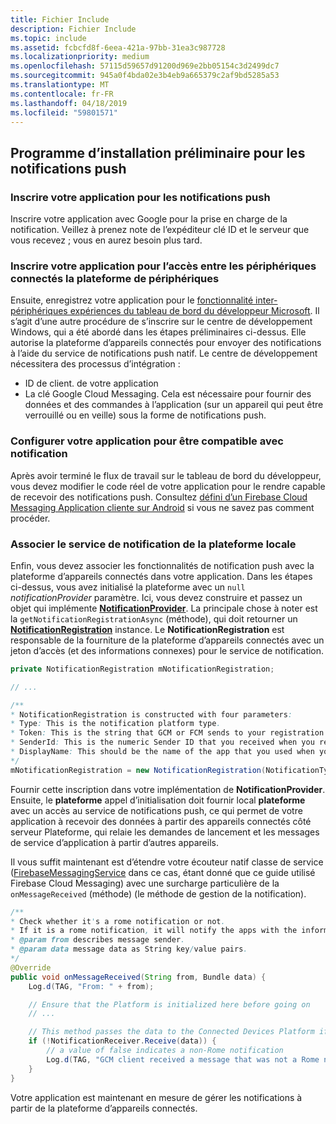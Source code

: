 ```yaml
---
title: Fichier Include
description: Fichier Include
ms.topic: include
ms.assetid: fcbcfd8f-6eea-421a-97bb-31ea3c987728
ms.localizationpriority: medium
ms.openlocfilehash: 57115d59657d91200d969e2bb05154c3d2499dc7
ms.sourcegitcommit: 945a0f4bda02e3b4eb9a665379c2af9bd5285a53
ms.translationtype: MT
ms.contentlocale: fr-FR
ms.lasthandoff: 04/18/2019
ms.locfileid: "59801571"
---
```

## <a name="preliminary-setup-for-push-notifications"></a>Programme d’installation préliminaire pour les notifications push

### <a name="register-your-app-for-push-notifications"></a>Inscrire votre application pour les notifications push

Inscrire votre application avec Google pour la prise en charge de la notification. Veillez à prenez note de l’expéditeur clé ID et le serveur que vous recevez ; vous en aurez besoin plus tard. 

### <a name="register-your-app-for-cross-device-connected-devices-platform-access"></a>Inscrire votre application pour l’accès entre les périphériques connectés la plateforme de périphériques

Ensuite, enregistrez votre application pour le [fonctionnalité inter-périphériques expériences du tableau de bord du développeur Microsoft](https://developer.microsoft.com/dashboard/crossplatform/web). Il s’agit d’une autre procédure de s’inscrire sur le centre de développement Windows, qui a été abordé dans les étapes préliminaires ci-dessus. Elle autorise la plateforme d’appareils connectés pour envoyer des notifications à l’aide du service de notifications push natif. Le centre de développement nécessitera des processus d’intégration :
* ID de client. de votre application
* La clé Google Cloud Messaging. Cela est nécessaire pour fournir des données et des commandes à l’application (sur un appareil qui peut être verrouillé ou en veille) sous la forme de notifications push. 

### <a name="configure-your-app-to-be-notification-compatible"></a>Configurer votre application pour être compatible avec notification

Après avoir terminé le flux de travail sur le tableau de bord du développeur, vous devez modifier le code réel de votre application pour le rendre capable de recevoir des notifications push. Consultez [défini d’un Firebase Cloud Messaging Application cliente sur Android](https://firebase.google.com/docs/cloud-messaging/android/client) si vous ne savez pas comment procéder.

### <a name="associate-the-notification-service-with-the-local-platform"></a>Associer le service de notification de la plateforme locale

Enfin, vous devez associer les fonctionnalités de notification push avec la plateforme d’appareils connectés dans votre application. Dans les étapes ci-dessus, vous avez initialisé la plateforme avec un `null` *notificationProvider* paramètre. Ici, vous devez construire et passez un objet qui implémente  **[NotificationProvider](https://docs.microsoft.com/java/api/com.microsoft.connecteddevices.core._notification_provider)**. La principale chose à noter est la `getNotificationRegistrationAsync` (méthode), qui doit retourner un **[NotificationRegistration](https://docs.microsoft.com/java/api/com.microsoft.connecteddevices.core._notification_registration)** instance. Le **NotificationRegistration** est responsable de la fourniture de la plateforme d’appareils connectés avec un jeton d’accès (et des informations connexes) pour le service de notification.


```Java
private NotificationRegistration mNotificationRegistration;

// ...

/**
* NotificationRegistration is constructed with four parameters:
* Type: This is the notification platform type.
* Token: This is the string that GCM or FCM sends to your registration intent service.
* SenderId: This is the numeric Sender ID that you received when you registered your app for push notifications.
* DisplayName: This should be the name of the app that you used when you registered it on the Microsoft dev portal. 
*/
mNotificationRegistration = new NotificationRegistration(NotificationType.FCM, token, FCM_SENDER_ID, "MyAppName");
```

Fournir cette inscription dans votre implémentation de **NotificationProvider**. Ensuite, le **plateforme** appel d’initialisation doit fournir local **plateforme** avec un accès au service de notifications push, ce qui permet de votre application à recevoir des données à partir des appareils connectés côté serveur Plateforme, qui relaie les demandes de lancement et les messages de service d’application à partir d’autres appareils. 

Il vous suffit maintenant est d’étendre votre écouteur natif classe de service ([FirebaseMessagingService](https://firebase.google.com/docs/reference/android/com/google/firebase/messaging/FirebaseMessagingService) dans ce cas, étant donné que ce guide utilisé Firebase Cloud Messaging) avec une surcharge particulière de la `onMessageReceived` (méthode) (le méthode de gestion de la notification).

```Java
/**
* Check whether it's a rome notification or not.
* If it is a rome notification, it will notify the apps with the information in the notification.
* @param from describes message sender.
* @param data message data as String key/value pairs.
*/
@Override
public void onMessageReceived(String from, Bundle data) {
    Log.d(TAG, "From: " + from);

    // Ensure that the Platform is initialized here before going on
    // ...

    // This method passes the data to the Connected Devices Platform if is compatible.
    if (!NotificationReceiver.Receive(data)) {
        // a value of false indicates a non-Rome notification
        Log.d(TAG, "GCM client received a message that was not a Rome notification");
    }
}
```

Votre application est maintenant en mesure de gérer les notifications à partir de la plateforme d’appareils connectés.
